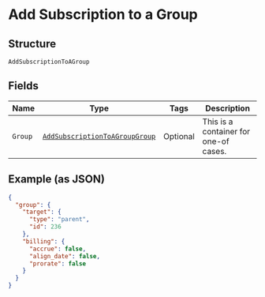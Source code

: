 
# Add Subscription to a Group

## Structure

`AddSubscriptionToAGroup`

## Fields

| Name | Type | Tags | Description |
|  --- | --- | --- | --- |
| `Group` | [`AddSubscriptionToAGroupGroup`](../../doc/models/containers/add-subscription-to-a-group-group.md) | Optional | This is a container for one-of cases. |

## Example (as JSON)

```json
{
  "group": {
    "target": {
      "type": "parent",
      "id": 236
    },
    "billing": {
      "accrue": false,
      "align_date": false,
      "prorate": false
    }
  }
}
```

